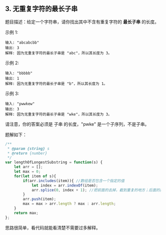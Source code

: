 ## 3. 无重复字符的最长子串

题目描述：给定一个字符串，请你找出其中不含有重复字符的 **最长子串** 的长度。

示例 1:

```
输入: "abcabcbb"
输出: 3 
解释: 因为无重复字符的最长子串是 "abc"，所以其长度为 3。
```


示例 2:

```
输入: "bbbbb"
输出: 1
解释: 因为无重复字符的最长子串是 "b"，所以其长度为 1。
```


示例 3:

```
输入: "pwwkew"
输出: 3
解释: 因为无重复字符的最长子串是 "wke"，所以其长度为 3。
```

请注意，你的答案必须是 子串 的长度，"pwke" 是一个子序列，不是子串。

题解如下：

```javascript
/**
 * @param {string} s
 * @return {number}
 */
var lengthOfLongestSubstring = function(s) {
    let arr = [];
    let max = 0;
    for(let item of s){
        if(arr.includes(item)){ //数组是否包含一个指定的值
            let index = arr.indexOf(item);
            arr.splice(0, index + 1); //把前面的去掉，截到重复的地方；后面的接着循环
        }
        arr.push(item);
        max = max > arr.length ? max : arr.length;
    }
    return max;
};
```

思路很简单，看代码就能看清楚不需要过多解释。